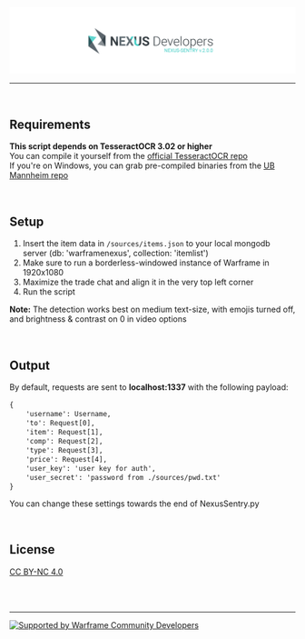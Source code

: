 [![Nexus-Sentry](/banner.png)](https://github.com/nexus-devs)

- - - -
<br>

## Requirements
**This script depends on TesseractOCR 3.02 or higher**<br>
You can compile it yourself from the [official TesseractOCR repo](https://github.com/tesseract-ocr/tesseract)<br>
If you're on Windows, you can grab pre-compiled binaries from the [UB Mannheim repo](https://github.com/UB-Mannheim/tesseract/wiki)

<br>

## Setup
1. Insert the item data in `/sources/items.json` to your local mongodb server (db: 'warframenexus', collection: 'itemlist')
2. Make sure to run a borderless-windowed instance of Warframe in 1920x1080
3. Maximize the trade chat and align it in the very top left corner
4. Run the script

**Note:** The detection works best on medium text-size, with emojis turned off, and brightness & contrast on 0 in video options

<br>

## Output
By default, requests are sent to **localhost:1337** with the following payload:

```
{
    'username': Username,
    'to': Request[0],
    'item': Request[1],
    'comp': Request[2],
    'type': Request[3],
    'price': Request[4],
    'user_key': 'user key for auth',
    'user_secret': 'password from ./sources/pwd.txt'
}
```

You can change these settings towards the end of NexusSentry.py

<br>

## License
[CC BY-NC 4.0](https://creativecommons.org/licenses/by-nc/4.0/)

<br>
<br>

- - - -

[![Supported by Warframe Community Developers](https://github.com/Warframe-Community-Developers/banner/blob/master/banner.png)](https://github.com/Warframe-Community-Developers)
